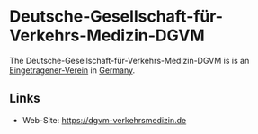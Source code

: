 # Deutsche-Gesellschaft-für-Verkehrs-Medizin-DGVM

The Deutsche-Gesellschaft-für-Verkehrs-Medizin-DGVM is is an [Eingetragener-Verein](680003.md) in [Germany](140000025.md).

## Links

- Web-Site: https://dgvm-verkehrsmedizin.de